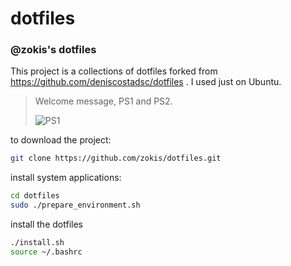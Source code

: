 dotfiles
========

### @zokis's dotfiles

This project is a collections of dotfiles forked from https://github.com/deniscostadsc/dotfiles . I used just on Ubuntu.

> Welcome message, PS1 and PS2.
>
> ![PS1](https://github.com/zokis/dotfiles/raw/master/.terminal.png "Welcome message, PS1 and PS2.")
>

to download the project:

```bash
git clone https://github.com/zokis/dotfiles.git
```

install system applications:
```bash
cd dotfiles
sudo ./prepare_environment.sh
```

install the dotfiles

```bash
./install.sh
source ~/.bashrc
```
